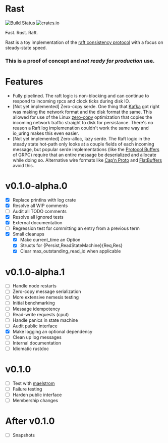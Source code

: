 Rast
====

[![Build Status](https://travis-ci.org/danhhz/rast.svg?branch=dev)](https://travis-ci.org/danhhz/rast)
![crates.io](https://img.shields.io/crates/v/rast.svg)

~~F~~ast. R~~u~~st. Ra~~f~~t.

Rast is a toy implementation of the [raft consistency protocol] with a focus on
steady-state speed.

[raft consistency protocol]: https://raft.github.io/

### This is a proof of concept and _not ready for production_ use.

# Features

- Fully pipelined. The raft logic is non-blocking and can continue to respond to
  incoming rpcs and clock ticks during disk IO.
- [Not yet implemented] Zero-copy serde. One thing that [Kafka] got right was
  making the network format and the disk format the same. This allowed for use
  of the Linux [zero-copy] optimization that copies the incoming network traffic
  straight to disk for persistance. There's no reason a Raft log implemenation
  couldn't work the same way and io_uring makes this even easier.
- [Not yet implemented] Zero-alloc, lazy serde. The Raft logic in the steady
  state hot-path only looks at a couple fields of each incoming message, but
  popular serde implementations (like the [Protocol Buffers] of GRPC) require
  that an entire message be deserialized and allocate while doing so.
  Alternative wire formats like [Cap’n Proto] and [FlatBuffers] avoid this.

[kafka]: https://kafka.apache.org/
[zero-copy]: https://lwn.net/Articles/726917/
[protocol buffers]: https://developers.google.com/protocol-buffers
[grpc]: https://grpc.io/
[cap’n proto]: https://capnproto.org/
[flatbuffers]: https://google.github.io/flatbuffers/

# v0.1.0-alpha.0

- [x] Replace printlns with log crate
- [x] Resolve all WIP comments
- [ ] Audit all TODO comments
- [x] Resolve all ignored tests
- [x] External documentation
- [ ] Regression test for committing an entry from a previous term
- [x] Small cleanups
  - [x] Make current_time an Option
  - [x] Structs for {Persist,ReadStateMachine}{Req,Res}
  - [x] Clear max_outstanding_read_id when applicable

# v0.1.0-alpha.1

- [ ] Handle node restarts
- [ ] Zero-copy message serialization
- [ ] More extensive nemesis testing
- [ ] Initial benchmarking
- [ ] Message idempotency
- [ ] Read-write requests (cput)
- [ ] Handle panics in state machine
- [ ] Audit public interface
- [x] Make logging an optional dependency
- [ ] Clean up log messages
- [ ] Internal documentation
- [ ] Idiomatic rustdoc

# v0.1.0

- [ ] Test with [maelstrom]
- [ ] Failure testing
- [ ] Harden public interface
- [ ] Membership changes

# After v0.1.0

- [ ] Snapshots

[maelstrom]: https://github.com/jepsen-io/maelstrom
